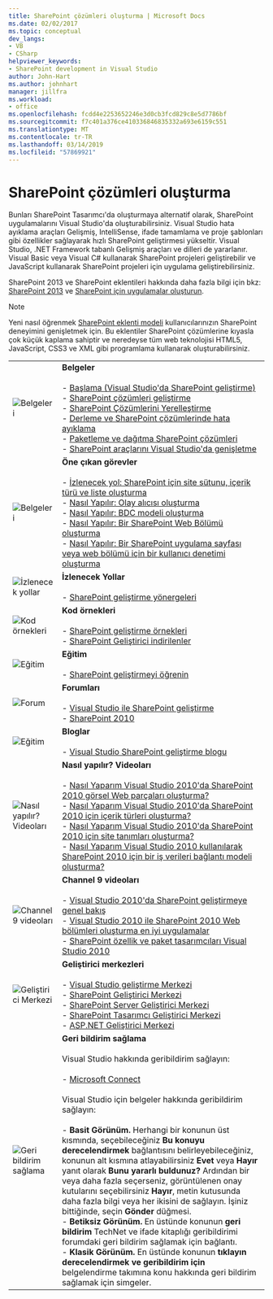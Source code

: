 ```yaml
---
title: SharePoint çözümleri oluşturma | Microsoft Docs
ms.date: 02/02/2017
ms.topic: conceptual
dev_langs:
- VB
- CSharp
helpviewer_keywords:
- SharePoint development in Visual Studio
author: John-Hart
ms.author: johnhart
manager: jillfra
ms.workload:
- office
ms.openlocfilehash: fcdd4e2253652246e3d0cb3fcd829c8e5d7786bf
ms.sourcegitcommit: f7c401a376ce410336846835332a693e6159c551
ms.translationtype: MT
ms.contentlocale: tr-TR
ms.lasthandoff: 03/14/2019
ms.locfileid: "57869921"
---
```

# <a name="create-sharepoint-solutions"></a>SharePoint çözümleri oluşturma
  Bunları SharePoint Tasarımcı'da oluşturmaya alternatif olarak, SharePoint uygulamalarını Visual Studio'da oluşturabilirsiniz. Visual Studio hata ayıklama araçları Gelişmiş, IntelliSense, ifade tamamlama ve proje şablonları gibi özellikler sağlayarak hızlı SharePoint geliştirmesi yükseltir. Visual Studio, .NET Framework tabanlı Gelişmiş araçları ve dilleri de yararlanır. Visual Basic veya Visual C# kullanarak SharePoint projeleri geliştirebilir ve JavaScript kullanarak SharePoint projeleri için uygulama geliştirebilirsiniz.

 SharePoint 2013 ve SharePoint eklentileri hakkında daha fazla bilgi için bkz: [SharePoint 2013](https://products.office.com/previous-versions/microsoft-sharepoint-2013) ve [SharePoint için uygulamalar oluşturun](/sharepoint/dev/sp-add-ins/sharepoint-add-ins).

> [!NOTE]
>  Yeni nasıl öğrenmek [SharePoint eklenti modeli](/sharepoint/dev/sp-add-ins/sharepoint-add-ins) kullanıcılarınızın SharePoint deneyimini genişletmek için. Bu eklentiler SharePoint çözümlerine kıyasla çok küçük kaplama sahiptir ve neredeyse tüm web teknolojisi HTML5, JavaScript, CSS3 ve XML gibi programlama kullanarak oluşturabilirsiniz.

|||
|-|-|
|![Belgeleri](../sharepoint/media/vs-icon-documentation.gif "belgeleri")|**Belgeler**<br /><br /> -   [Başlama &#40;Visual Studio'da SharePoint geliştirme&#41;](../sharepoint/getting-started-sharepoint-development-in-visual-studio.md)<br />-   [SharePoint çözümleri geliştirme](../sharepoint/developing-sharepoint-solutions.md)<br />-   [SharePoint Çözümlerini Yerelleştirme](../sharepoint/localizing-sharepoint-solutions.md)<br />-   [Derleme ve SharePoint çözümlerinde hata ayıklama](../sharepoint/building-and-debugging-sharepoint-solutions.md)<br />-   [Paketleme ve dağıtma SharePoint çözümleri](../sharepoint/packaging-and-deploying-sharepoint-solutions.md)<br />-   [SharePoint araçlarını Visual Studio'da genişletme](../sharepoint/extending-the-sharepoint-tools-in-visual-studio.md)|
|![Belgeleri](../sharepoint/media/vs-icon-documentation.gif "belgeleri")|**Öne çıkan görevler**<br /><br /> -   [İzlenecek yol: SharePoint için site sütunu, içerik türü ve liste oluşturma](../sharepoint/walkthrough-create-a-site-column-content-type-and-list-for-sharepoint.md)<br />-   [Nasıl Yapılır: Olay alıcısı oluşturma](../sharepoint/how-to-create-an-event-receiver.md)<br />-   [Nasıl Yapılır: BDC modeli oluşturma](../sharepoint/how-to-create-a-bdc-model.md)<br />-   [Nasıl Yapılır: Bir SharePoint Web Bölümü oluşturma](../sharepoint/how-to-create-a-sharepoint-web-part.md)<br />-   [Nasıl Yapılır: Bir SharePoint uygulama sayfası veya web bölümü için bir kullanıcı denetimi oluşturma](../sharepoint/how-to-create-a-user-control-for-a-sharepoint-application-page-or-web-part.md)|
|![İzlenecek yollar](../sharepoint/media/vs-icon-walkthroughs.gif "izlenecek yollar")|**İzlenecek Yollar**<br /><br /> -   [SharePoint geliştirme yönergeleri](../sharepoint/sharepoint-development-walkthroughs.md)|
|![Kod örnekleri](../sharepoint/media/vs-icon-codesamples.gif "kod örnekleri")|**Kod örnekleri**<br /><br /> -   [SharePoint geliştirme örnekleri](../sharepoint/sharepoint-development-samples.md)<br />-   [SharePoint Geliştirici indirilenler](/sharepoint/dev/)|
|![Eğitim](../sharepoint/media/vs-icon-training.gif "eğitim")|**Eğitim**<br /><br /> -   [SharePoint geliştirmeyi öğrenin](/sharepoint/dev/)|
|![Forum](../sharepoint/media/vs-icon-forums.gif "forumları")|**Forumları**<br /><br /> -   [Visual Studio ile SharePoint geliştirme](https://social.msdn.microsoft.com/Forums/vstudio/home?forum=vssharepointdevelopment)<br />-   [SharePoint 2010](https://social.msdn.microsoft.com/Forums/sharepoint/home?category=sharepoint2010,sharepoint)|
|![Eğitim](../sharepoint/media/vs-icon-training.gif "eğitim")|**Bloglar**<br /><br /> -   [Visual Studio SharePoint geliştirme blogu](https://blogs.msdn.microsoft.com/vssharepointtoolsblog/)|
|![Nasıl yapılır? Videoları](../sharepoint/media/vs-icon-howdoivideos.gif "nasıl yaparım? Videoları")|**Nasıl yapılır? Videoları**<br /><br /> -   [Nasıl Yaparım Visual Studio 2010'da SharePoint 2010 görsel Web parçaları oluşturma?](https://visualstudio.microsoft.com/)<br />-   [Nasıl Yaparım Visual Studio 2010'da SharePoint 2010 için içerik türleri oluşturma?](/previous-versions/visualstudio/visual-studio-2010/dd831853\(v\=vs.100\))<br />-   [Nasıl Yaparım Visual Studio 2010'da SharePoint 2010 için site tanımları oluşturma?](/previous-versions/visualstudio/visual-studio-2010/dd831853\(v\=vs.100\))<br />-   [Nasıl Yaparım Visual Studio 2010 kullanılarak SharePoint 2010 için bir iş verileri bağlantı modeli oluşturma?](/previous-versions/visualstudio/visual-studio-2010/dd831853\(v\=vs.100\))|
|![Channel 9 videoları](../sharepoint/media/vs-icon-channel9videos.gif "Channel 9 videoları")|**Channel 9 videoları**<br /><br /> -   [Visual Studio 2010'da SharePoint geliştirmeye genel bakış](https://channel9.msdn.com/blogs/funkyonex/overview-of-sharepoint-development-in-visual-studio-2010)<br />-   [Visual Studio 2010 ile SharePoint 2010 Web bölümleri oluşturma en iyi uygulamalar](https://channel9.msdn.com/blogs/funkyonex/best-practices-on-building-sharepoint-2010-web-parts-with-visual-studio-2010)<br />-   [SharePoint özellik ve paket tasarımcıları Visual Studio 2010](https://channel9.msdn.com/blogs/funkyonex/sharepoint-feature-and-package-designers-in-visual-studio-2010)|
|![Geliştirici Merkezi](../sharepoint/media/vs-icon-msdndevcenter.gif "Geliştirici Merkezi")|**Geliştirici merkezleri**<br /><br /> -   [Visual Studio geliştirme Merkezi](https://visualstudio.microsoft.com/)<br />-   [SharePoint Geliştirici Merkezi](/sharepoint/dev/)<br />-   [SharePoint Server Geliştirici Merkezi](/previous-versions/office/fp161348\(v\=office.15\))<br />-   [SharePoint Tasarımcı Geliştirici Merkezi](/previous-versions/office/fp161348\(v\=office.15\))<br />-   [ASP.NET Geliştirici Merkezi](https://msdn.microsoft.com/aa336522.aspx)|
|![Geri bildirim sağlama](../sharepoint/media/vs-icon-feedback.gif "geri bildirim sağlama")|**Geri bildirim sağlama**<br /><br /> Visual Studio hakkında geribildirim sağlayın:<br /><br /> -   [Microsoft Connect](http://go.microsoft.com/fwlink/?LinkID=150463)<br /><br /> Visual Studio için belgeler hakkında geribildirim sağlayın:<br /><br /> -   **Basit Görünüm.** Herhangi bir konunun üst kısmında, seçebileceğiniz **Bu konuyu derecelendirmek** bağlantısını belirleyebileceğiniz, konunun alt kısmına atlayabilirsiniz **Evet** veya **Hayır** yanıt olarak **Bunu yararlı buldunuz?** Ardından bir veya daha fazla seçerseniz, görüntülenen onay kutularını seçebilirsiniz **Hayır**, metin kutusunda daha fazla bilgi veya her ikisini de sağlayın. İşiniz bittiğinde, seçin **Gönder** düğmesi.<br />-   **Betiksiz Görünüm.** En üstünde konunun **geri bildirim** TechNet ve ifade kitaplığı geribildirimi forumdaki geri bildirim sağlamak için bağlantı.<br />-   **Klasik Görünüm.** En üstünde konunun **tıklayın derecelendirmek ve geribildirim için** belgelendirme takımına konu hakkında geri bildirim sağlamak için simgeler.|
